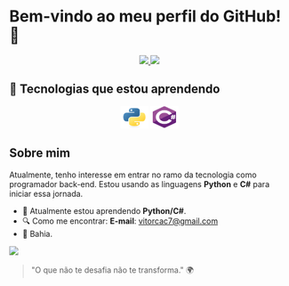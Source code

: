 # Bem-vindo ao meu perfil do GitHub! 👋

<div align="center">
  <a href="https://github.com/joaojz">
     <img src="https://github-readme-stats.vercel.app/api?username=joaojz&show_icons=true&theme=dark&include_all_commits=true&count_private=true&cache_seconds=60"/>
    <img width="48%" src="https://github-readme-stats.vercel.app/api/top-langs/?username=joaojz&layout=compact&langs_count=7&theme=dark"/>
  </a>
</div>

## 🚀 Tecnologias que estou aprendendo
<p align="center">
  <img src="https://raw.githubusercontent.com/devicons/devicon/master/icons/python/python-original.svg" alt="Python" height="40" width="50"/>
  <img src="https://raw.githubusercontent.com/devicons/devicon/master/icons/csharp/csharp-original.svg" alt="C#" height="40" width="50"/>
</p>

## Sobre mim
Atualmente, tenho interesse em entrar no ramo da tecnologia como programador back-end. Estou usando as linguagens **Python** e **C#** para iniciar essa jornada.

- 📖 Atualmente estou aprendendo **Python/C#**.
- 🔍 Como me encontrar: **E-mail**: vitorcac7@gmail.com
- 🏡 Bahia.

<img src="https://media.giphy.com/media/jzHFPlw89eTqU/giphy.gif" width="300"/>

> "O que não te desafia não te transforma." 🌍

